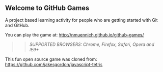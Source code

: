 ## Welcome to GitHub Games

A project based learning activity for people who are getting started with Git and GitHub.

You can play the game at: http://nmuennich.github.io/github-games/

>> _*SUPPORTED BROWSERS*: Chrome, Firefox, Safari, Opera and IE9+_

This fun open source game was cloned from: https://github.com/jakesgordon/javascript-tetris

